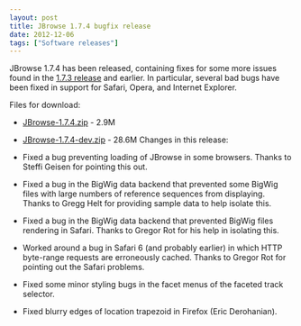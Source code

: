 ```yaml
---
layout: post
title: JBrowse 1.7.4 bugfix release
date: 2012-12-06
tags: ["Software releases"]
---
```


JBrowse 1.7.4 has been released, containing fixes for some more issues found in the [1.7.3 release](http://jbrowse.org/jbrowse-1-7-3-bugfix-release/ "JBrowse 1.7.3 bugfix release") and earlier.  In particular, several bad bugs have been fixed in support for Safari, Opera, and Internet Explorer.

Files for download:

*   [JBrowse-1.7.4.zip](/wordpress/wp-content/plugins/download-monitor/download.php?id=33 "download JBrowse-1.7.4.zip") - 2.9M
*   [JBrowse-1.7.4-dev.zip](http://jbrowse.org/wordpress/wp-content/plugins/download-monitor/download.php?id=34 "download JBrowse-1.7.4-dev.zip") - 28.6M
Changes in this release:

*   Fixed a bug preventing loading of JBrowse in some browsers.  Thanks
to Steffi Geisen for pointing this out.

*   Fixed a bug in the BigWig data backend that prevented some BigWig
files with large numbers of reference sequences from displaying.
Thanks to Gregg Helt for providing sample data to help isolate
this.

*   Fixed a bug in the BigWig data backend that prevented BigWig files
rendering in Safari.  Thanks to Gregor Rot for his help in isolating this.

*   Worked around a bug in Safari 6 (and probably earlier) in which
HTTP byte-range requests are erroneously cached.  Thanks to Gregor
Rot for pointing out the Safari problems.

*   Fixed some minor styling bugs in the facet menus of the faceted
track selector.

*   Fixed blurry edges of location trapezoid in Firefox (Eric Derohanian).